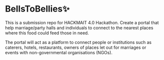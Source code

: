# BellsToBellies✨
 
This is a submission repo for HACKMAIT 4.0 Hackathon.
Create a portal that help marriage/party halls and individuals to connect to the nearest places where this food could feed those in need.

The portal will act as a platform to connect people or institutions such as caterers, hotels, restaurants, owners of places let out for marriages or events with non-governmental organisations (NGOs).

